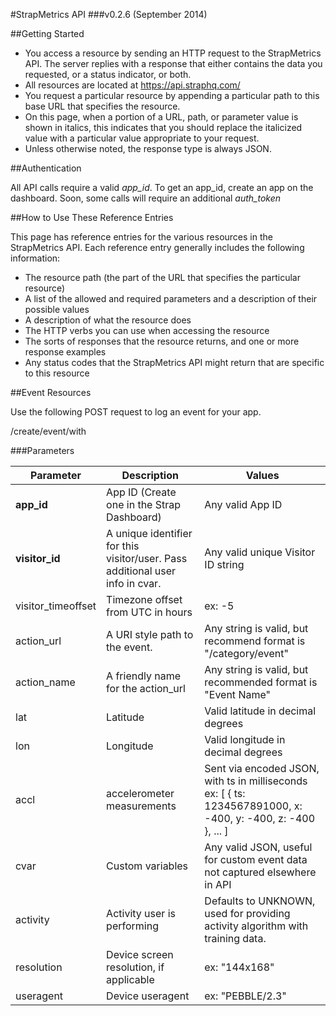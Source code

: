 #StrapMetrics API 
###v0.2.6 (September 2014)

##Getting Started

* You access a resource by sending an HTTP request to the StrapMetrics API. The server replies with a response that either contains the data you requested, or a status indicator, or both.
* All resources are located at https://api.straphq.com/
* You request a particular resource by appending a particular path to this base URL that specifies the resource.
* On this page, when a portion of a URL, path, or parameter value is shown in italics, this indicates that you should replace the italicized value with a particular value appropriate to your request.
* Unless otherwise noted, the response type is always JSON.

##Authentication

All API calls require a valid *app_id*. To get an app_id, create an app on the dashboard. Soon, some calls will require an additional *auth_token* 

##How to Use These Reference Entries

This page has reference entries for the various resources in the StrapMetrics  API. Each reference entry generally includes the following information:

* The resource path (the part of the URL that specifies the particular resource)
* A list of the allowed and required parameters and a description of their possible values
* A description of what the resource does
* The HTTP verbs you can use when accessing the resource
* The sorts of responses that the resource returns, and one or more response examples
* Any status codes that the StrapMetrics API might return that are specific to this resource

##Event Resources

Use the following POST request to log an event for your app. 

/create/event/with

###Parameters

Parameter | Description | Values
--- | --- | ---
**app_id** | App ID (Create one in the Strap Dashboard) | Any valid App ID
**visitor_id** | A unique identifier for this visitor/user. Pass additional user info in cvar. | Any valid unique Visitor ID string
visitor_timeoffset | Timezone offset from UTC in hours | ex: -5 
action_url | A URI style path to the event. | Any string is valid, but recommend format is "/category/event"
action_name | A friendly name for the action_url | Any string is valid, but recommended format is "Event Name"
lat | Latitude | Valid latitude in decimal degrees
lon | Longitude | Valid longitude in decimal degrees
accl | accelerometer measurements | Sent via encoded JSON, with ts in milliseconds ex: [ { ts: 1234567891000, x: -400, y: -400, z: -400 }, ... ]
cvar | Custom variables | Any valid JSON, useful for custom event data not captured elsewhere in API
activity | Activity user is performing | Defaults to UNKNOWN, used for providing activity algorithm with training data.
resolution | Device screen resolution, if applicable | ex: "144x168"
useragent | Device useragent | ex: "PEBBLE/2.3"
